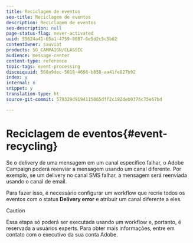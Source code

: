 ```yaml
---
title: Reciclagem de eventos
seo-title: Reciclagem de eventos
description: Reciclagem de eventos
seo-description: null
page-status-flag: never-activated
uuid: 55624a41-65a1-4759-8087-6e5d2c5c5b62
contentOwner: sauviat
products: SG_CAMPAIGN/CLASSIC
audience: message-center
content-type: reference
topic-tags: event-processing
discoiquuid: 568a9dec-5818-4666-b858-aa41fe827b92
index: y
internal: n
snippet: y
translation-type: ht
source-git-commit: 579329d9194115065dff2c192deb0376c75e67bd

---
```



# Reciclagem de eventos{#event-recycling}

Se o delivery de uma mensagem em um canal específico falhar, o Adobe Campaign poderá reenviar a mensagem usando um canal diferente. Por exemplo, se um delivery no canal SMS falhar, a mensagem será reenviada usando o canal de email.

Para fazer isso, é necessário configurar um workflow que recrie todos os eventos com o status **Delivery error** e atribuir um canal diferente a eles.

>[!CAUTION]
>
>Essa etapa só poderá ser executada usando um workflow e, portanto, é reservada a usuários experts. Para obter mais informações, entre em contato com o executivo da sua conta Adobe.

